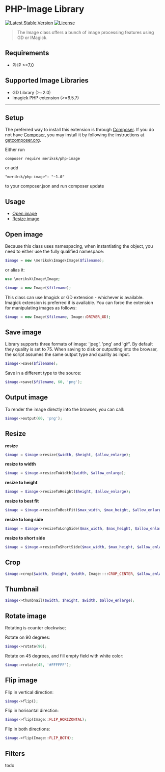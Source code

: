 PHP-Image Library
======================

[![Latest Stable Version](http://img.shields.io/github/release/meriksk/php-image.svg)](https://packagist.org/packages/meriksk/php-image)
[![License](https://poser.pugx.org/meriksk/php-image/license)](https://packagist.org/packages/meriksk/php-image)

> The Image class offers a bunch of image processing features using GD or IMagick.

## Requirements

- PHP >=7.0

## Supported Image Libraries

- GD Library (>=2.0)
- Imagick PHP extension (>=6.5.7)

------------------

## Setup

The preferred way to install this extension is through [Composer](https://getcomposer.org/).
If you do not have [Composer](https://getcomposer.org/), you may install it by following the instructions at [getcomposer.org](https://getcomposer.org/).

Either run

```
composer require meriksk/php-image
```

or add 

```
"meriksk/php-image": "~1.0" 
```

to your composer.json and run composer update

## Usage

* [Open image](#open-image)
* [Resize image](#resize-image)

Open image
----------

Because this class uses namespacing, when instantiating the object, you need to either use the fully qualified namespace:

```php
$image = new \meriksk\Image\Image($filename);
```

or alias it:

```php 
use \meriksk\Image\Image;

$image = new Image($filename);
```

This class can use Imagick or GD extension - whichever is available.
Imagick extension is preferred if is available. You can force the extension for manipulating images as follows:

```php
$image = new Image($filename, Image::DRIVER_GD);
```

Save image
----------

Library supports three formats of image: 'jpeg', 'png' and 'gif'. By default they quality is set to 75. When saving to disk or outputting into the browser, the script assumes the same output type and quality as input.

```php
$image->save($filename);
```

Save in a different type to the source:

```php
$image->save($filename, 60, 'png');
```

Output image
----------

To render the image directly into the browser, you can call:

```php
$image->output(60, 'png');
```

Resize
------------

**resize**

```php
$image = $image->resize($width, $height, $allow_enlarge);
```

**resize to width**

```php
$image = $image->resizeToWidth($width, $allow_enlarge);
```

**resize to height**

```php
$image = $image->resizeToHeight($height, $allow_enlarge);
```

**resize to best fit**

```php
$image = $image->resizeToBestFit($max_width, $max_height, $allow_enlarge);
```

**resize to long side**

```php
$image = $image->resizeToLongSide($max_width, $max_height, $allow_enlarge);
```

**resize to short side**

```php
$image = $image->resizeToShortSide($max_width, $max_height, $allow_enlarge);
```


Crop
----------

```php
$image->crop($width, $height, $width, Image::::CROP_CENTER, $allow_enlarge);
```

Thumbnail
----------

```php
$image->thumbnail($width, $height, $width, $allow_enlarge);
```

Rotate image
------------

Rotating is counter clockwise;

Rotate on 90 degrees:

```php
$image->rotate(90);
```

Rotate on 45 degrees, and fill empty field with white color:

```php
$image->rotate(45, '#FFFFFF');
```

Flip image
----------

Flip in vertical direction:

```php
$image->flip();
```

Flip in horisontal direction:

```php
$image->flip(Image::FLIP_HORIZONTAL);
```

Flip in both directions:

```php
$image->flip(Image::FLIP_BOTH);
```

Filters
-------

todo
